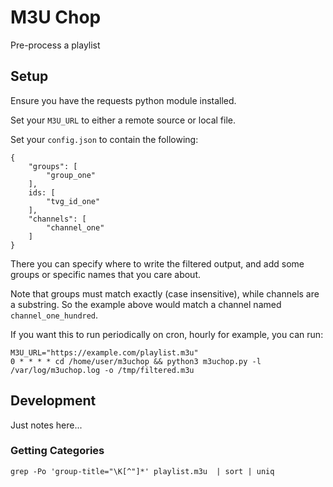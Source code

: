 # M3U Chop

Pre-process a playlist

## Setup

Ensure you have the requests python module installed.

Set your `M3U_URL` to either a remote source or local file.

Set your `config.json` to contain the following:

```
{
    "groups": [
        "group_one"
    ],
    ids: [
        "tvg_id_one"
    ],
    "channels": [
        "channel_one"
    ]
}
```

There you can specify where to write the filtered output, and add some groups or specific names that you care about.

Note that groups must match exactly (case insensitive), while channels are a substring. So the example above would match a channel named `channel_one_hundred`.

If you want this to run periodically on cron, hourly for example, you can run:

```
M3U_URL="https://example.com/playlist.m3u"
0 * * * * cd /home/user/m3uchop && python3 m3uchop.py -l /var/log/m3uchop.log -o /tmp/filtered.m3u
```

## Development

Just notes here...

### Getting Categories

```
grep -Po 'group-title="\K[^"]*' playlist.m3u  | sort | uniq
```